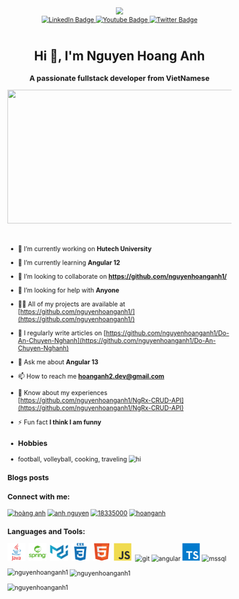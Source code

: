 <div id="header" align="center">
  <img src="https://media.giphy.com/media/M9gbBd9nbDrOTu1Mqx/giphy.gif" width="100"/>
  <div id="badges">
  <a href="https://www.linkedin.com/in/anh-nguy%E1%BB%85n-681436214/">
    <img src="https://img.shields.io/badge/LinkedIn-blue?style=for-the-badge&logo=linkedin&logoColor=white" alt="LinkedIn Badge"/>
  </a>
  <a href="your-youtube-URL">
    <img src="https://img.shields.io/badge/YouTube-red?style=for-the-badge&logo=youtube&logoColor=white" alt="Youtube Badge"/>
  </a>
  <a href="your-twitter-URL">
    <img src="https://img.shields.io/badge/Twitter-blue?style=for-the-badge&logo=twitter&logoColor=white" alt="Twitter Badge"/>
  </a>
</div>
  <img src="https://komarev.com/ghpvc/?username=nguyenhoanganh1&style=flat-square&color=blue" alt=""/>

</div>

<h1 align="center">Hi 👋, I'm Nguyen Hoang Anh</h1>
<h3 align="center">A passionate fullstack developer from VietNamese</h3>

<div align="center">
  <img src="https://media.giphy.com/media/dWesBcTLavkZuG35MI/giphy.gif" width="600" height="300"/>
</div>


<p align="left"> <a href="https://twitter.com/" target="blank"><img src="https://img.shields.io/twitter/follow/?logo=twitter&style=for-the-badge" alt="" /></a> </p>

- 🔭 I’m currently working on **Hutech University**

- 🌱 I’m currently learning **Angular 12**

- 👯 I’m looking to collaborate on **https://github.com/nguyenhoanganh1/**

- 🤝 I’m looking for help with **Anyone**

- 👨‍💻 All of my projects are available at [https://github.com/nguyenhoanganh1/](https://github.com/nguyenhoanganh1/)

- 📝 I regularly write articles on [https://github.com/nguyenhoanganh1/Do-An-Chuyen-Nghanh](https://github.com/nguyenhoanganh1/Do-An-Chuyen-Nghanh)

- 💬 Ask me about **Angular 13**

- 📫 How to reach me **hoanganh2.dev@gmail.com**

- 📄 Know about my experiences [https://github.com/nguyenhoanganh1/NgRx-CRUD-API](https://github.com/nguyenhoanganh1/NgRx-CRUD-API)

- ⚡ Fun fact **I think I am funny**
- ### Hobbies
- football, volleyball, cooking, traveling <img src="https://www.icegif.com/wp-content/uploads/smiley-face-icegif-3.gif" width="50px" alt="hi">



### Blogs posts
<!-- BLOG-POST-LIST:START -->
<!-- BLOG-POST-LIST:END -->

<h3 align="left">Connect with me:</h3>
<p align="left">
<a href="https://dev.to/hoàng anh" target="blank"><img align="center" src="https://raw.githubusercontent.com/rahuldkjain/github-profile-readme-generator/master/src/images/icons/Social/devto.svg" alt="hoàng anh" height="30" width="40" /></a>
<a href="https://linkedin.com/in/anh nguyen" target="blank"><img align="center" src="https://raw.githubusercontent.com/rahuldkjain/github-profile-readme-generator/master/src/images/icons/Social/linked-in-alt.svg" alt="anh nguyen" height="30" width="40" /></a>
<a href="https://stackoverflow.com/users/18335000" target="blank"><img align="center" src="https://raw.githubusercontent.com/rahuldkjain/github-profile-readme-generator/master/src/images/icons/Social/stack-overflow.svg" alt="18335000" height="30" width="40" /></a>
<a href="https://fb.com/hoanganh" target="blank"><img align="center" src="https://raw.githubusercontent.com/rahuldkjain/github-profile-readme-generator/master/src/images/icons/Social/facebook.svg" alt="hoanganh" height="30" width="40" /></a>
</p>

<h3 align="left">Languages and Tools:</h3>
<div>
  <img src="https://github.com/devicons/devicon/blob/master/icons/java/java-original-wordmark.svg" title="Java" alt="Java" width="40" height="40"/>&nbsp;
  <img src="https://github.com/devicons/devicon/blob/master/icons/spring/spring-original-wordmark.svg" title="Spring" alt="Spring" width="40" height="40"/>&nbsp;
  <img src="https://github.com/devicons/devicon/blob/master/icons/materialui/materialui-original.svg" title="Material UI" alt="Material UI" width="40" height="40"/>&nbsp;
  <img src="https://github.com/devicons/devicon/blob/master/icons/css3/css3-plain-wordmark.svg"  title="CSS3" alt="CSS" width="40" height="40"/>&nbsp;
  <img src="https://github.com/devicons/devicon/blob/master/icons/html5/html5-original.svg" title="HTML5" alt="HTML" width="40" height="40"/>&nbsp;
  <img src="https://github.com/devicons/devicon/blob/master/icons/javascript/javascript-original.svg" title="JavaScript" alt="JavaScript" width="40" height="40"/>&nbsp;
  <img src="https://www.vectorlogo.zone/logos/git-scm/git-scm-icon.svg" alt="git" width="40" height="40"/>
  <img src="https://angular.io/assets/images/logos/angular/angular.svg" alt="angular" width="40" height="40"/>
  <img src="https://raw.githubusercontent.com/devicons/devicon/master/icons/typescript/typescript-original.svg" alt="typescript" width="40" height="40"/>
  <img src="https://www.svgrepo.com/show/303229/microsoft-sql-server-logo.svg" alt="mssql" width="40" height="40"/>&nbsp;
</div>

<p><img align="left" src="https://github-readme-stats.vercel.app/api/top-langs?username=nguyenhoanganh1&theme=dark&background=000000&show_icons=true&locale=en&layout=compact" alt="nguyenhoanganh1" /></p>


<p>&nbsp;<img align="center" src="https://github-readme-stats.vercel.app/api?username=nguyenhoanganh1&theme=dark&background=000000&show_icons=true&locale=en" alt="nguyenhoanganh1" /></p>

<p><img align="center" src="https://github-readme-streak-stats.herokuapp.com/?user=nguyenhoanganh1&theme=dark&background=000000" alt="nguyenhoanganh1" /></p>
